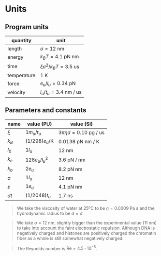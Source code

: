 
# Units

## Program units

| quantity     | unit                              |
|--------------|-----------------------------------|
| length       | $\sigma=12\text{ nm}$             |
| energy       | $k_BT=4.1\text{ pN nm}$           |
| time         | $\xi\sigma^2/k_BT=3.5\text{ us}$  |
| temperature  | $1\text{ K}$                      |
| force        | $e_u/l_u=0.34\text{ pN}$          |
| velocity     | $l_u/t_u=3.4\text{ nm / us}$      |

## Parameters and constants

| name           | value (PU)             | value (SI)                        |
|----------------|------------------------|-----------------------------------|
| $\xi$          | $1m_u/t_u$             | $3\pi\eta d=0.10\text{ pg / us}$  |
| $k_B$          | $(1/298)e_u/\text{K}$  | $0.0138\text{ pN nm / K}$         |
| $l_0$          | $1l_u$                 | $12\text{ nm}$                    |
| $k_e$          | $128e_u/l_u^2$         | $3.6\text{ pN / nm}$              |
| $k_b$          | $2e_u$                 | $8.2\text{ pN nm}$                |
| $\sigma$       | $1l_u$                 | $12\text{ nm}$                    |
| $\varepsilon$  | $1e_u$                 | $4.1\text{ pN nm}$                |
| $dt$           | $(1/2048)t_u$          | $1.7\text{ ns}$                   |

> We take the viscosity of water at 25ºC to be $\eta=0.0009\text{ Pa s}$ and the hydrodynamic radius to be $d=\sigma$.

> We take $\sigma=12\text{ nm}$, slightly bigger than the experimental value ($11\text{ nm}$) to take into account the faint electrostatic repulsion. Although DNA is negatively charged and histones are positively charged the chromatin fiber as a whole is still somewhat negatively charged.

> The Reynolds number is $\text{Re}=4.5\cdot 10^{-5}$.
